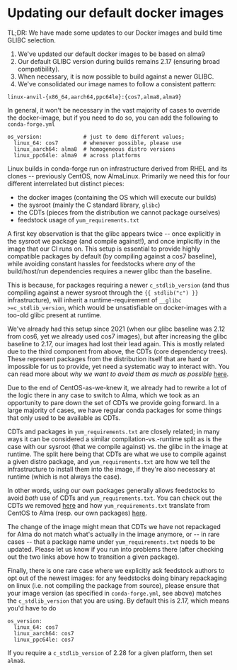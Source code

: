 # Updating our default docker images

TL;DR: We have made some updates to our Docker images and build time GLIBC selection.

1. We've updated our default docker images to be based on alma9
2. Our default GLIBC version during builds remains 2.17 (ensuring broad compatibility).
3. When necessary, it is now possible to build against a newer GLIBC.
4. We've consolidated our image names to follow a consistent pattern:

```
linux-anvil-{x86_64,aarch64,ppc64le}:{cos7,alma8,alma9}
```

In general, it won't be necessary in the vast majority of cases to override the
docker-image, but if you need to do so, you can add the following to `conda-forge.yml`

```
os_version:             # just to demo different values;
  linux_64: cos7        # whenever possible, please use
  linux_aarch64: alma8  # homogeneous distro versions
  linux_ppc64le: alma9  # across platforms
```

<!-- truncate -->

Linux builds in conda-forge run on infrastructure derived from RHEL and its clones
-- previously CentOS, now AlmaLinux. Primarily we need this for four different
interrelated but distinct pieces:

- the docker images (containing the OS which will execute our builds)
- the sysroot (mainly the C standard library, `glibc`)
- the CDTs (pieces from the distribution we cannot package ourselves)
- feedstock usage of `yum_requirements.txt`

A first key observation is that the glibc appears twice -- once explicitly in the
sysroot we package (and compile against!), and once implicitly in the image that
our CI runs on. This setup is essential to provide highly compatible packages by
default (by compiling against a cos7 baseline), while avoiding constant hassles
for feedstocks where _any_ of the build/host/run dependencies requires a newer
glibc than the baseline.

This is because, for packages requiring a newer `c_stdlib_version` (and thus compiling
against a newer sysroot through the `{{ stdlib("c") }}` infrastructure), will inherit
a runtime-requirement of `__glibc >=c_stdlib_version`, which would be unsatisfiable on
docker-images with a too-old glibc present at runtime.

We've already had this setup since 2021 (when our glibc baseline was 2.12 from cos6,
yet we already used cos7 images), but after increasing the glibc baseline to 2.17, our
images had lost their lead again. This is mostly related due to the third component from
above, the CDTs (core dependency trees). These represent packages from the distribution
itself that are hard or impossible for us to provide, yet need a systematic way to
interact with. You can read more about _why we want to avoid them as much as possible_
[here](https://conda-forge.org/docs/maintainer/knowledge_base/#why-are-cdts-bad).

Due to the end of CentOS-as-we-knew it, we already had to rewrite a lot of the logic
there in any case to switch to Alma, which we took as an opportunity to pare down the
set of CDTs we provide going forward. In a large majority of cases, we have regular
conda packages for some things that only used to be available as CDTs.

CDTs and packages in `yum_requirements.txt` are closely related; in many ways it can
be considered a similar compilation-vs.-runtime split as is the case with our sysroot
(that we compile against) vs. the glibc in the image at runtime. The split here being
that CDTs are what we use to compile against a given distro package, and `yum_requirements.txt`
are how we tell the infrastructure to install them into the image, if they're also
necessary at runtime (which is not always the case).

In other words, using our own packages generally allows feedstocks to avoid _both_ use
of CDTs and `yum_requirements.txt`. You can check out the CDTs we removed
[here](https://github.com/conda-forge/cdt-builds/issues/66#issuecomment-1833417828)
and how `yum_requirements.txt` translate from CentOS to Alma (resp. our own packages)
[here](https://github.com/conda-forge/conda-forge-pinning-feedstock/issues/6283#issuecomment-2440281086).

The change of the image might mean that CDTs we have not repackaged for Alma do not
match what's actually in the image anymore, or -- in rare cases -- that a package name
under `yum_requirements.txt` needs to be updated. Please let us know if you run into
problems there (after checking out the two links above how to transition a given package).

Finally, there is one rare case where we explicitly ask feedstock authors to opt out
of the newest images: for any feedstocks doing binary repackaging on linux (i.e. not
compiling the package from source), please ensure that your image version (as specified
in `conda-forge.yml`, see above) matches the `c_stdlib_version` that you are using.
By default this is 2.17, which means you'd have to do

```
os_version:
  linux_64: cos7
  linux_aarch64: cos7
  linux_ppc64le: cos7
```

If you require a `c_stdlib_version` of 2.28 for a given platform, then set `alma8`.
